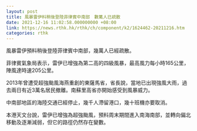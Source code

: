 ```yaml
---
layout: post
title: 風暴雷伊料稍後登陸菲律賓中南部　數萬人已疏散
date: 2021-12-16 11:02:58.000000000 +08:00
link: https://news.rthk.hk/rthk/ch/component/k2/1624462-20211216.htm
categories: rthk
---
```


風暴雷伊預料稍後登陸菲律賓中南部，幾萬人已經疏散。

菲律賓氣象局表示，雷伊已增強為第二高的四級風暴，最高風力每小時165公里，陣風達時速205公里。

2013年曾遭受超強颱風海燕重創的東薩馬省，省長說，當地已出現強風大雨，過去兩日有近3萬名居民撤離。南蘇里高省亦開始感受到風暴威力。

中南部地區的海陸交通已經停止，幾千人滯留港口，幾十班機亦要取消。

本港天文台說，雷伊已增強為超強颱風，預料周末期間進入南海南部，並轉向偏北移動及逐漸減弱，但它的路徑仍然存在變數。
